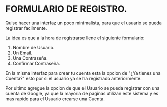 # FORMULARIO DE REGISTRO.

Quise hacer una interfaz un poco minimalista, para que el usuario se pueda registrar facilmente.

La idea es que a la hora de registrarse llene el siguiente formulario:

1. Nombre de Usuario.
2. Un Email.
3. Una Contraseña.
4. Confirmar Contraseña.

En la misma interfaz para crear tu cuenta esta la opcion de "¿Ya tienes una Cuenta?"
esto por si el usuario ya se ha registrado anteriormente.

Por ultimo agregue la opcion de que el Usuario se pueda registrar con una cuenta de Google, ya que la mayoria de paginas utilizan este sistema y es mas rapido para el Usuario crearse una Cuenta.

